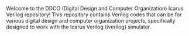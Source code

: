 Welcome to the DDCO (Digital Design and Computer Organization) Icarus Verilog repository! This repository contains Verilog codes that can be for various digital design and computer organization projects, specifically designed to work with the Icarus Verilog (iverilog) simulator.
